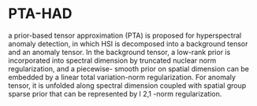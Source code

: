 # PTA-HAD
a prior-based tensor approximation (PTA) is proposed for hyperspectral anomaly detection, in which HSI is decomposed into a background tensor and an anomaly tensor. In the background tensor, a low-rank prior is incorporated into spectral dimension by truncated nuclear norm regularization, and a piecewise- smooth prior on spatial dimension can be embedded by a linear total variation-norm regularization. For anomaly tensor, it is unfolded along spectral dimension coupled with spatial group sparse prior that can be represented by l 2,1 -norm regularization.
